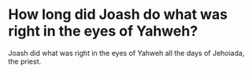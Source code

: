 # How long did Joash do what was right in the eyes of Yahweh?

Joash did what was right in the eyes of Yahweh all the days of Jehoiada, the priest. 